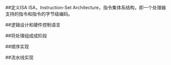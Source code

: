 ##定义ISA
ISA，Instruction-Set Architecture，指令集体系结构，即一个处理器支持的指令和指令的字节级编码。

##逻辑设计和硬件控制语言

##将处理组成成阶段

##顺序实现

##流水线实现
